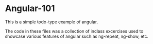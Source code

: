 # Angular-101

This is a simple todo-type example of angular. 

The code in these files was a collection of inclass excercises 
used to showcase various features of angular such as ng-repeat, 
ng-show, etc. 

